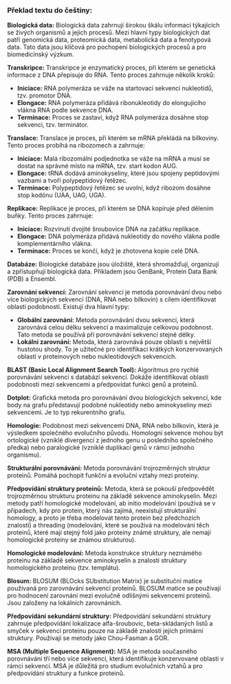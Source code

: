 ### Překlad textu do češtiny:

**Biologická data:** Biologická data zahrnují širokou škálu informací týkajících se živých organismů a jejich procesů. Mezi hlavní typy biologických dat patří genomická data, proteomická data, metabolická data a fenotypová data. Tato data jsou klíčová pro pochopení biologických procesů a pro biomedicínský výzkum.

**Transkripce:** Transkripce je enzymatický proces, při kterém se genetická informace z DNA přepisuje do RNA. Tento proces zahrnuje několik kroků:
- **Iniciace:** RNA polymeráza se váže na startovací sekvenci nukleotidů, tzv. promotor DNA.
- **Elongace:** RNA polymeráza přidává ribonukleotidy do elongujícího vlákna RNA podle sekvence DNA.
- **Terminace:** Proces se zastaví, když RNA polymeráza dosáhne stop sekvenci, tzv. terminátor.

**Translace:** Translace je proces, při kterém se mRNA překládá na bílkoviny. Tento proces probíhá na ribozomech a zahrnuje:
- **Iniciace:** Malá ribozomální podjednotka se váže na mRNA a musí se dostat na správné místo na mRNA, tzv. start kodon AUG.
- **Elongace:** tRNA dodává aminokyseliny, které jsou spojeny peptidovými vazbami a tvoří polypeptidový řetězec.
- **Terminace:** Polypeptidový řetězec se uvolní, když ribozom dosáhne stop kodónu (UAA, UAG, UGA).

**Replikace:** Replikace je proces, při kterém se DNA kopíruje před dělením buňky. Tento proces zahrnuje:
- **Iniciace:** Rozvinutí dvojité šroubovice DNA na začátku replikace.
- **Elongace:** DNA polymeráza přidává nukleotidy do nového vlákna podle komplementárního vlákna.
- **Terminace:** Proces se končí, když je zhotovena kopie celé DNA.

**Databáze:** Biologické databáze jsou úložiště, která shromažďují, organizují a zpřístupňují biologická data. Příkladem jsou GenBank, Protein Data Bank (PDB) a Ensembl.

**Zarovnání sekvencí:** Zarovnání sekvencí je metoda porovnávání dvou nebo více biologických sekvencí (DNA, RNA nebo bílkovin) s cílem identifikovat oblasti podobnosti. Existují dva hlavní typy:
- **Globální zarovnání:** Metoda porovnávání dvou sekvencí, která zarovnává celou délku sekvencí a maximalizuje celkovou podobnost. Tato metoda se používá při porovnávání sekvencí stejné délky.
- **Lokální zarovnání:** Metoda, která zarovnává pouze oblasti s největší hustotou shody. To je užitečné pro identifikaci krátkých konzervovaných oblastí v proteinových nebo nukleotidových sekvencích.

**BLAST (Basic Local Alignment Search Tool):** Algoritmus pro rychlé porovnávání sekvencí s databází sekvencí. Dokáže identifikovat oblasti podobnosti mezi sekvencemi a předpovídat funkci genů a proteinů.

**Dotplot:** Grafická metoda pro porovnávání dvou biologických sekvencí, kde body na grafu představují podobné nukleotidy nebo aminokyseliny mezi sekvencemi. Je to typ rekurentního grafu.

**Homologie:** Podobnost mezi sekvencemi DNA, RNA nebo bílkovin, která je výsledkem společného evolučního původu. Homologní sekvence mohou být ortologické (vzniklé divergencí z jednoho genu u posledního společného předka) nebo paralogické (vzniklé duplikací genů v rámci jednoho organismu).

**Strukturální porovnávání:** Metoda porovnávání trojrozměrných struktur proteinů. Pomáhá pochopit funkční a evoluční vztahy mezi proteiny.

**Předpovídání struktury proteinů:** Metoda, která se pokouší předpovědět trojrozměrnou strukturu proteinu na základě sekvence aminokyselin. Mezi metody patří homologické modelování, ab initio modelování (používá se v případech, kdy pro protein, který nás zajímá, neexistují strukturální homology, a proto je třeba modelovat tento protein bez předchozích znalostí) a threading (modelování, které se používá na modelování těch proteinů, které mají stejný fold jako proteiny známé struktury, ale nemají homologické proteiny se známou strukturou).

**Homologické modelování:** Metoda konstrukce struktury neznámého proteinu na základě sekvence aminokyselin a znalosti struktury homologického proteinu (tzv. templátu).

**Blosum:** BLOSUM (BLOcks SUbstitution Matrix) je substituční matice používaná pro zarovnávání sekvencí proteinů. BLOSUM matice se používají pro hodnocení zarovnání mezi evolučně odlišnými sekvencemi proteinů. Jsou založeny na lokálních zarovnáních.

**Předpovídání sekundární struktury:** Předpovídání sekundární struktury zahrnuje předpovídání lokalizace alfa-šroubovic, beta-skládaných listů a smyček v sekvenci proteinu pouze na základě znalosti jejich primární struktury. Používají se metody jako Chou-Fasman a GOR.

**MSA (Multiple Sequence Alignment):** MSA je metoda současného porovnávání tří nebo více sekvencí, která identifikuje konzervované oblasti v rámci sekvencí. MSA je důležitá pro studium evolučních vztahů a pro předpovídání struktury a funkce proteinů.